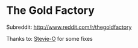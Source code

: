 The Gold Factory
==============

Subreddit: http://www.reddit.com/r/thegoldfactory

Thanks to: <a href="https://github.com/Stevie-O">Stevie-O</a> for some fixes
